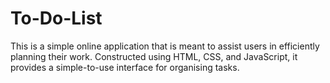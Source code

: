 # To-Do-List
This is a simple online application that is meant to assist users in efficiently planning their work. Constructed using HTML, CSS, and JavaScript, it provides a simple-to-use interface for organising tasks.
